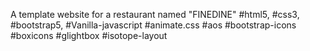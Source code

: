 A template website for a restaurant named "FINEDINE"
#html5, #css3, #bootstrap5, #Vanilla-javascript #animate.css #aos #bootstrap-icons #boxicons #glightbox #isotope-layout
